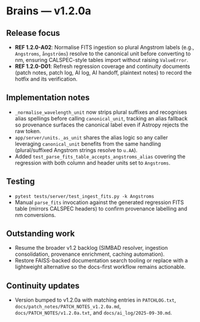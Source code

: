 # Brains — v1.2.0a

## Release focus
- **REF 1.2.0-A02**: Normalise FITS ingestion so plural Angstrom labels (e.g., `Angstroms`, `ångströms`) resolve to the canonical unit before converting to nm, ensuring CALSPEC-style tables import without raising `ValueError`.
- **REF 1.2.0-D01**: Refresh regression coverage and continuity documents (patch notes, patch log, AI log, AI handoff, plaintext notes) to record the hotfix and its verification.

## Implementation notes
- `_normalise_wavelength_unit` now strips plural suffixes and recognises alias spellings before calling `canonical_unit`, tracking an alias fallback so provenance surfaces the canonical label even if Astropy rejects the raw token.
- `app/server/units._as_unit` shares the alias logic so any caller leveraging `canonical_unit` benefits from the same handling (plural/suffixed Angstrom strings resolve to `u.AA`).
- Added `test_parse_fits_table_accepts_angstroms_alias` covering the regression with both column and header units set to `Angstroms`.

## Testing
- `pytest tests/server/test_ingest_fits.py -k Angstroms`
- Manual `parse_fits` invocation against the generated regression FITS table (mirrors CALSPEC headers) to confirm provenance labelling and nm conversions.

## Outstanding work
- Resume the broader v1.2 backlog (SIMBAD resolver, ingestion consolidation, provenance enrichment, caching automation).
- Restore FAISS-backed documentation search tooling or replace with a lightweight alternative so the docs-first workflow remains actionable.

## Continuity updates
- Version bumped to v1.2.0a with matching entries in `PATCHLOG.txt`, `docs/patch_notes/PATCH_NOTES_v1.2.0a.md`, `docs/PATCH_NOTES/v1.2.0a.txt`, and `docs/ai_log/2025-09-30.md`.
